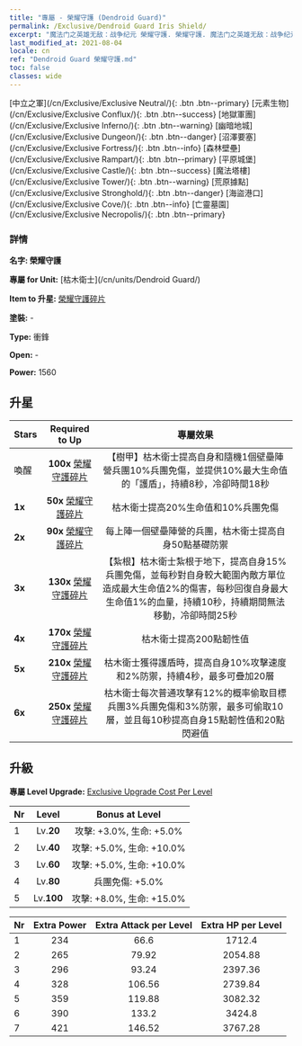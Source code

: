 ```yaml
---
title: "專屬 - 榮耀守護 (Dendroid Guard)"
permalink: /Exclusive/Dendroid Guard Iris Shield/
excerpt: "魔法门之英雄无敌：战争纪元 榮耀守護. 榮耀守護. 魔法门之英雄无敌：战争纪元 專屬 榮耀守護. 枯木衛士 專屬."
last_modified_at: 2021-08-04
locale: cn
ref: "Dendroid Guard 榮耀守護.md"
toc: false
classes: wide
---
```

 [中立之軍](/cn/Exclusive/Exclusive Neutral/){: .btn .btn--primary} [元素生物](/cn/Exclusive/Exclusive Conflux/){: .btn .btn--success} [地獄軍團](/cn/Exclusive/Exclusive Inferno/){: .btn .btn--warning} [幽暗地城](/cn/Exclusive/Exclusive Dungeon/){: .btn .btn--danger} [沼澤要塞](/cn/Exclusive/Exclusive Fortress/){: .btn .btn--info} [森林壁壘](/cn/Exclusive/Exclusive Rampart/){: .btn .btn--primary} [平原城堡](/cn/Exclusive/Exclusive Castle/){: .btn .btn--success} [魔法塔樓](/cn/Exclusive/Exclusive Tower/){: .btn .btn--warning} [荒原據點](/cn/Exclusive/Exclusive Stronghold/){: .btn .btn--danger} [海盜港口](/cn/Exclusive/Exclusive Cove/){: .btn .btn--info} [亡靈墓園](/cn/Exclusive/Exclusive Necropolis/){: .btn .btn--primary} 

### 詳情
 **名字: 榮耀守護** 

 **專屬 for Unit:** [枯木衛士](/cn/units/Dendroid Guard/) 

 **Item to 升星:** [榮耀守護碎片](/cn/Items/con_913/)

 **塗裝:** -

 **Type:** 衝鋒

 **Open:** -

 **Power:** 1560

## 升星

  |     Stars    |  Required to Up | 專屬效果 |
  |:-------------|:---------------:|:---------------:|
  |  喚醒  | **100x** [榮耀守護碎片](/cn/Items/con_913/) | 【樹甲】枯木衛士提高自身和隨機1個壁壘陣營兵團10%兵團免傷，並提供10%最大生命值的「護盾」，持續8秒，冷卻時間18秒 |
  | **1x** <i class="fas fa-star"/> | **50x** [榮耀守護碎片](/cn/Items/con_913/) | 枯木衛士提高20%生命值和10%兵團免傷 |
  | **2x** <i class="fas fa-star"/> | **90x** [榮耀守護碎片](/cn/Items/con_913/) | 每上陣一個壁壘陣營的兵團，枯木衛士提高自身50點基礎防禦 |
  | **3x** <i class="fas fa-star"/> | **130x** [榮耀守護碎片](/cn/Items/con_913/) | 【紮根】枯木衛士紮根于地下，提高自身15%兵團免傷，並每秒對自身較大範圍內敵方單位造成最大生命值2%的傷害，每秒回復自身最大生命值1%的血量，持續10秒，持續期間無法移動，冷卻時間25秒 |
  | **4x** <i class="fas fa-star"/> | **170x** [榮耀守護碎片](/cn/Items/con_913/) | 枯木衛士提高200點韌性值 |
  | **5x** <i class="fas fa-star"/> | **210x** [榮耀守護碎片](/cn/Items/con_913/) | 枯木衛士獲得護盾時，提高自身10%攻擊速度和2%防禦，持續4秒，最多可疊加20層 |
  | **6x** <i class="fas fa-star"/> | **250x** [榮耀守護碎片](/cn/Items/con_913/) | 枯木衛士每次普通攻擊有12%的概率偷取目標兵團3%兵團免傷和3%防禦，最多可偷取10層，並且每10秒提高自身15點韌性值和20點閃避值 |


## 升級
 **專屬 Level Upgrade:** [Exclusive Upgrade Cost Per Level](/Exclusive/ExclusiveUpgradeCostPerLevel/)

  |  Nr  |   Level  | Bonus at Level |
  |:-----|:--------:|:--------------:|
  | 1 | Lv.**20** | 攻擊: +3.0%, 生命: +5.0% |
  | 2 | Lv.**40** | 攻擊: +5.0%, 生命: +10.0% |
  | 3 | Lv.**60** | 攻擊: +5.0%, 生命: +10.0% |
  | 4 | Lv.**80** | 兵團免傷: +5.0% |
  | 5 | Lv.**100** | 攻擊: +8.0%, 生命: +15.0% |


  |  Nr  |  Extra Power | Extra Attack per Level | Extra HP per Level |
  |:-----|:--------:|:--------:|:--------:|
  | 1 | 234 | 66.6 | 1712.4 |
  | 2 | 265 | 79.92 | 2054.88 |
  | 3 | 296 | 93.24 | 2397.36 |
  | 4 | 328 | 106.56 | 2739.84 |
  | 5 | 359 | 119.88 | 3082.32 |
  | 6 | 390 | 133.2 | 3424.8 |
  | 7 | 421 | 146.52 | 3767.28 |


